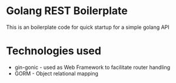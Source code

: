 # Golang REST Boilerplate
This is an boilerplate code for quick startup for a simple golang API

# Technologies used

- gin-gonic - used as Web Framework to facilitate router handling
- GORM - Object relational mapping
